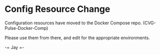 
# Config Resource Change

Configuration resources have moved to the Docker Compose repo. (CVG-Pulse-Docker-Comp)

Please use them from there, and edit for the appropriate environments.

-= Jay =-

